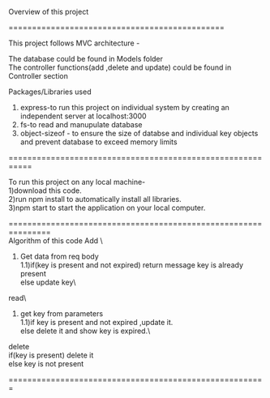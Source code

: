 Overview of this project

==============================================

This project follows MVC architecture -

The database could be found in Models folder  
The controller functions(add ,delete and update) could be found in Controller section 

Packages/Libraries used
1) express-to run this project on individual system by creating an independent server at localhost:3000
2) fs-to read and manupulate database
3) object-sizeof - to ensure the size of databse and individual key objects and prevent database to exceed  memory limits 

===========================================================

To run this project on any local machine-\
1)download this code.\
2)run npm install to automatically install all libraries.\
3)npm start to start the application on your local computer.

===============================================================\
Algorithm of this code
Add \
1) Get data from req body \
1.1)if(key is present and not expired) return message key is already present\
else update key\

read\
1) get key from parameters\
1.1)if key is present and not expired ,update it.\
 else delete it and show key is expired.\

delete\
if(key is present) delete it\
else key is not present

=======================================================